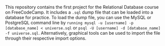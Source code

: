 This repository contains the first project for the Relational Database course on FreeCodeCamp.
It includes a `.sql` dump file that can be loaded into a database for practice.
To load the dump file, you can use the MySQL or PostgreSQL command line by `running mysql -u [username] -p [database_name] < universe.sql` or `psql -U [username] -d [database_name] -f universe.sql`.
Alternatively, graphical tools can be used to import the file through their respective import options.
